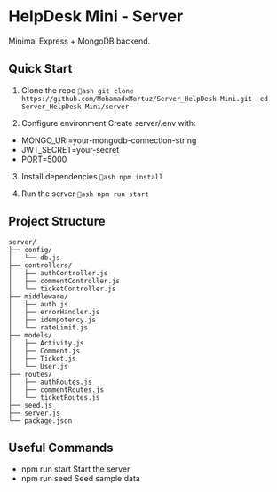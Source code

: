 # HelpDesk Mini - Server

Minimal Express + MongoDB backend.

## Quick Start

1. Clone the repo
`ash
git clone https://github.com/MohamadxMortuz/Server_HelpDesk-Mini.git 
cd Server_HelpDesk-Mini/server
`

2. Configure environment
Create server/.env with:
- MONGO_URI=your-mongodb-connection-string
- JWT_SECRET=your-secret
- PORT=5000

3. Install dependencies
`ash
npm install
`

4. Run the server
`ash
npm run start
`

## Project Structure
```text
server/
├── config/
│   └── db.js
├── controllers/
│   ├── authController.js
│   ├── commentController.js
│   └── ticketController.js
├── middleware/
│   ├── auth.js
│   ├── errorHandler.js
│   ├── idempotency.js
│   └── rateLimit.js
├── models/
│   ├── Activity.js
│   ├── Comment.js
│   ├── Ticket.js
│   └── User.js
├── routes/
│   ├── authRoutes.js
│   ├── commentRoutes.js
│   └── ticketRoutes.js
├── seed.js
├── server.js
└── package.json
```
## Useful Commands
- npm run start  Start the server
- npm run seed   Seed sample data
